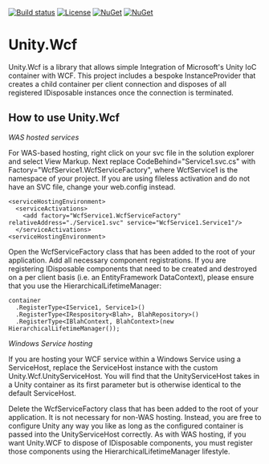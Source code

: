 [![Build status](https://ci.appveyor.com/api/projects/status/ujqcljpq388kq3dm/branch/master?svg=true)](https://ci.appveyor.com/project/unitycontainer/wcf/branch/master)
[![License](https://img.shields.io/badge/license-mit.svg)](https://github.com/unitycontainer/wcf/blob/master/LICENSE)
[![NuGet](https://img.shields.io/nuget/dt/Unity.wcf.svg)](https://www.nuget.org/packages/Unity.wcf)
[![NuGet](https://img.shields.io/nuget/v/Unity.wcf.svg)](https://www.nuget.org/packages/Unity.wcf)


# Unity.Wcf

Unity.Wcf is a library that allows simple Integration of Microsoft's Unity IoC container with WCF. This project includes a bespoke InstanceProvider that creates a child container per client connection and disposes of all registered IDisposable instances once the connection is terminated.

## How to use Unity.Wcf

*WAS hosted services*

For WAS-based hosting, right click on your svc file in the solution explorer and select View Markup. Next replace CodeBehind="Service1.svc.cs" with Factory="WcfService1.WcfServiceFactory", where WcfService1 is the namespace of your project. If you are using fileless activation and do not have an SVC file, change your web.config instead.
```
<serviceHostingEnvironment>
  <serviceActivations>
    <add factory="WcfService1.WcfServiceFactory" relativeAddress="./Service1.svc" service="WcfService1.Service1"/>
  </serviceActivations>
<serviceHostingEnvironment>
```

Open the WcfServiceFactory class that has been added to the root of your application. Add all necessary component registrations. If you are registering IDisposable components that need to be created and destroyed on a per client basis (i.e. an EntityFramework DataContext), please ensure that you use the HierarchicalLifetimeManager:
```
container
  .RegisterType<IService1, Service1>()
  .RegisterType<IRespository<Blah>, BlahRepository>()
  .RegisterType<IBlahContext, BlahContext>(new HierarchicalLifetimeManager());
```

*Windows Service hosting*

If you are hosting your WCF service within a Windows Service using a ServiceHost, replace the ServiceHost instance with the custom Unity.Wcf.UnityServiceHost. You will find that the UnityServiceHost takes in a Unity container as its first parameter but is otherwise identical to the default ServiceHost.

Delete the WcfServiceFactory class that has been added to the root of your application. It is not necessary for non-WAS hosting. Instead, you are free to configure Unity any way you like as long as the configured container is passed into the UnityServiceHost correctly. As with WAS hosting, if you want Unity.WCF to dispose of IDisposable components, you must register those components using the HierarchicalLifetimeManager lifestyle.
